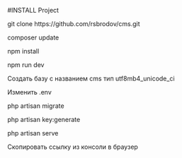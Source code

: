 #INSTALL Project

<p>git clone https://github.com/rsbrodov/cms.git</p>
<p>composer update</p>
<p>npm install</p>
<p>npm run dev</p>
<p>Создать базу с названием cms тип utf8mb4_unicode_ci</p>
<p>Изменить .env</p>
<p>php artisan migrate</p>
<p>php artisan key:generate</p>
<p>php artisan serve</p>
<p>Скопировать ссылку из консоли в браузер</p>
